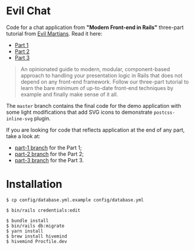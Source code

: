 # Evil Chat

Code for a chat application from **"Modern Front-end in Rails"** three-part tutorial from [Evil Martians](https://evilmartians.com/). Read it here:

- [Part 1](https://evilmartians.com/chronicles/evil-front-part-1)
- [Part 2](https://evilmartians.com/chronicles/evil-front-part-2)
- [Part 3](https://evilmartians.com/chronicles/evil-front-part-3)

> An opinionated guide to modern, modular, component-based approach to handling your presentation logic in Rails that does not depend on any front-end framework. Follow our three-part tutorial to learn the bare minimum of up-to-date front-end techniques by example and finally make sense of it all.

The `master` branch contains the final code for the demo application with some light modifications that add SVG icons to demonstrate `postcss-inline-svg` plugin.

If you are looking for code that reflects application at the end of any part, take a look at:

- [part-1 branch](https://github.com/demiazz/evil_chat/tree/part-1) for the Part 1;
- [part-2 branch](https://github.com/demiazz/evil_chat/tree/part-2) for the Part 2;
- [part-3 branch](https://github.com/demiazz/evil_chat/tree/part-3) for the Part 3.

# Installation

```
$ cp config/database.yml.example config/database.yml

$ bin/rails credentials:edit

$ bundle install
$ bin/rails db:migrate
$ yarn install
$ brew install hivemind
$ hivemind Procfile.dev
```
